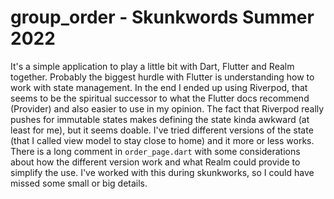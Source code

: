 # group_order - Skunkwords Summer 2022

It's a simple application to play a little bit with Dart, Flutter and Realm together. Probably the biggest hurdle with Flutter is understanding how to work with state management. In the end I ended up using Riverpod, that seems to be the spiritual successor to what the Flutter docs recommend (Provider) and also easier to use in my opinion.
The fact that Riverpod really pushes for immutable states makes defining the state kinda awkward (at least for me), but it seems doable. I've tried different versions of the state (that I called view model to stay close to home) and it more or less works. There is a long comment in `order_page.dart` with some considerations about how the different version work and what Realm could provide to simplify the use. 
I've worked with this during skunkworks, so I could have missed some small or big details. 
